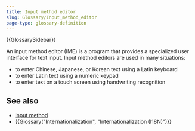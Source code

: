 ```yaml
---
title: Input method editor
slug: Glossary/Input_method_editor
page-type: glossary-definition
---
```


{{GlossarySidebar}}

An input method editor (IME) is a program that provides a specialized user interface for text input. Input method editors are used in many situations:

- to enter Chinese, Japanese, or Korean text using a Latin keyboard
- to enter Latin text using a numeric keypad
- to enter text on a touch screen using handwriting recognition

## See also

- [Input method](https://en.wikipedia.org/wiki/Input_method)
- {{Glossary("Internationalization", "Internationalization (I18N)")}}
